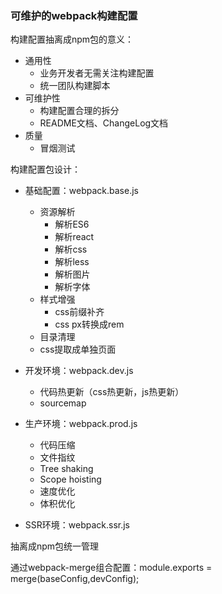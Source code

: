 ### 可维护的webpack构建配置

构建配置抽离成npm包的意义：
 + 通用性
   + 业务开发者无需关注构建配置
   + 统一团队构建脚本
 + 可维护性
   + 构建配置合理的拆分
   + README文档、ChangeLog文档
 + 质量
   + 冒烟测试

构建配置包设计：
  + 基础配置：webpack.base.js
    + 资源解析
      + 解析ES6
      + 解析react
      + 解析css
      + 解析less
      + 解析图片
      + 解析字体
    + 样式增强
      + css前缀补齐
      + css px转换成rem
    + 目录清理
    + css提取成单独页面
    
  + 开发环境：webpack.dev.js
    + 代码热更新（css热更新，js热更新）
    + sourcemap

  + 生产环境：webpack.prod.js
    + 代码压缩
    + 文件指纹
    + Tree shaking
    + Scope hoisting
    + 速度优化
    + 体积优化
  + SSR环境：webpack.ssr.js

抽离成npm包统一管理

通过webpack-merge组合配置：module.exports = merge(baseConfig,devConfig);

